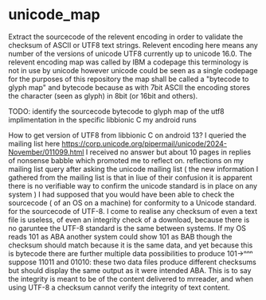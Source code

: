 # unicode_map
Extract the sourcecode of the relevent encoding in order to validate the checksum of ASCII or UTF8 text strings. Relevent encoding here means any number of the versions of unicode UTF8 currently up to  unicode 16.0. The relevent encoding map was called by IBM a codepage this terminology is not in use by unicode however unicode could be seen as a single codepage for the purposes of this repository the map shall be called a "bytecode to glyph map" and bytecode because as with 7bit ASCII the encoding stores the character (seen as glyph) in 8bit (or 16bit and others).

TODO: identify the sourcecode bytecode to glyph map of the utf8 implimentation in the specific libbionic C my android runs

How to get version of UTF8 from libbionic C on android 13?
I queried the mailing list here https://corp.unicode.org/pipermail/unicode/2024-November/011099.html I received no answer but about 10 pages in replies of nonsense babble which promoted me to reflect on. 
reflections on my mailing list query 
after asking the unicode mailing list ( the new information I gathered from the mailing list is that in liue of their confusion it is apparent there is no verifiable way to confirm the unicode standard is in place on any system ) I had supposed that you would have been able to check the sourcecode ( of an OS on a machine) for conformity to a Unicode standard. for the sourcecode of UTF-8. I come to realise any checksum of even a text file is useless, of even an integrity check of a download, because there is no garuntee the UTF-8 standard is the same between systems. If my OS reads 101 as ABA another system could show 101 as BAB though the checksum should match because it is the same data, and yet because this is bytecode there are further multiple data possibilities to produce 101->ⁿⁿⁿ suppose 11011 and 01010: these two data files produce different checksums but should display the same output as it were intended ABA. This is to say the integrity is meant to be of the content delivered to mrreader, and when using UTF-8 a checksum cannot verify the integrity of text content. 
